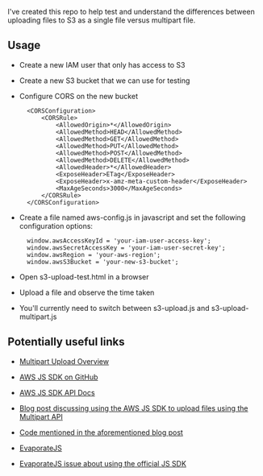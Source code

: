 I've created this repo to help test and understand the differences between uploading files to S3 as a single file versus multipart file.

## Usage

* Create a new IAM user that only has access to S3

* Create a new S3 bucket that we can use for testing

* Configure CORS on the new bucket

        <CORSConfiguration>
            <CORSRule>
                <AllowedOrigin>*</AllowedOrigin>
                <AllowedMethod>HEAD</AllowedMethod>
                <AllowedMethod>GET</AllowedMethod>
                <AllowedMethod>PUT</AllowedMethod>
                <AllowedMethod>POST</AllowedMethod>
                <AllowedMethod>DELETE</AllowedMethod>
                <AllowedHeader>*</AllowedHeader>
                <ExposeHeader>ETag</ExposeHeader>
                <ExposeHeader>x-amz-meta-custom-header</ExposeHeader>
                <MaxAgeSeconds>3000</MaxAgeSeconds>
            </CORSRule>
        </CORSConfiguration>

* Create a file named aws-config.js in javascript and set the following configuration options:

        window.awsAccessKeyId = 'your-iam-user-access-key';
        window.awsSecretAccessKey = 'your-iam-user-secret-key';
        window.awsRegion = 'your-aws-region';
        window.awsS3Bucket = 'your-new-s3-bucket';

* Open s3-upload-test.html in a browser

* Upload a file and observe the time taken

* You'll currently need to switch between s3-upload.js and s3-upload-multipart.js

## Potentially useful links

* [Multipart Upload Overview](http://docs.aws.amazon.com/AmazonS3/latest/dev/mpuoverview.html)
* [AWS JS SDK on GitHub](https://github.com/aws/aws-sdk-js)
* [AWS JS SDK API Docs](http://docs.aws.amazon.com/AWSJavaScriptSDK/latest/index.html)

* [Blog post discussing using the AWS JS SDK to upload files using the Multipart API](https://enzam.wordpress.com/2013/05/13/upload-to-amazon-s3-server-directly-from-browser-in-chunk-and-resumable-way/)
* [Code mentioned in the aforementioned blog post](https://github.com/ienzam/s3-multipart-upload-browser)

* [EvaporateJS](https://github.com/TTLabs/EvaporateJS)
* [EvaporateJS issue about using the official JS SDK](https://github.com/TTLabs/EvaporateJS/issues/52)
